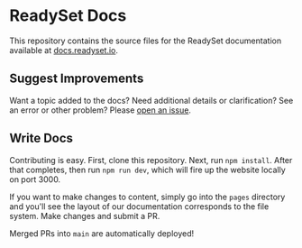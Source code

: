 # ReadySet Docs

This repository contains the source files for the ReadySet documentation available at [docs.readyset.io](https://docs.readyset.io/).

## Suggest Improvements

Want a topic added to the docs? Need additional details or clarification? See an error or other problem? Please [open an issue](https://github.com/readysettech/docs/issues).

## Write Docs

Contributing is easy. First, clone this repository. Next, run `npm install`. After that completes, then run `npm run dev`, which will fire up the website locally on port 3000. 

If you want to make changes to content, simply go into the `pages` directory and you'll see the layout of our documentation corresponds to the file system. Make changes and submit a PR. 

Merged PRs into `main` are automatically deployed! 